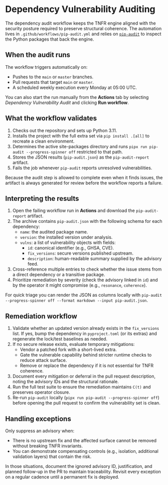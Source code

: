 # Dependency Vulnerability Auditing

The dependency audit workflow keeps the TNFR engine aligned with the security posture required to preserve structural coherence. The automation lives in `.github/workflows/pip-audit.yml` and relies on [`pip-audit`](https://pypi.org/project/pip-audit/) to inspect the Python packages that back the engine.

## When the audit runs

The workflow triggers automatically on:

- Pushes to the `main` or `master` branches.
- Pull requests that target `main` or `master`.
- A scheduled weekly execution every Monday at 05:00 UTC.

You can also start the run manually from the **Actions** tab by selecting _Dependency Vulnerability Audit_ and clicking **Run workflow**.

## What the workflow validates

1. Checks out the repository and sets up Python 3.11.
2. Installs the project with the full extra set via `pip install .[all]` to recreate a clean environment.
3. Determines the active site-packages directory and runs `pipx run pip-audit --progress-spinner off` restricted to that path.
4. Stores the JSON results (`pip-audit.json`) as the `pip-audit-report` artifact.
5. Fails the job whenever `pip-audit` reports unresolved vulnerabilities.

Because the audit step is allowed to complete even when it finds issues, the artifact is always generated for review before the workflow reports a failure.

## Interpreting the results

1. Open the failing workflow run in **Actions** and download the `pip-audit-report` artifact.
2. The archive contains `pip-audit.json` with the following schema for each dependency:
   - `name`: the audited package name.
   - `version`: the installed version under analysis.
   - `vulns`: a list of vulnerability objects with fields:
     - `id`: canonical identifier (e.g., GHSA, CVE).
     - `fix_versions`: secure versions published upstream.
     - `description`: human-readable summary supplied by the advisory feed.
3. Cross-reference multiple entries to check whether the issue stems from a direct dependency or a transitive package.
4. Prioritize remediation by severity (check the advisory linked in `id`) and by the operator it might compromise (e.g., `resonance`, `coherence`).

For quick triage you can render the JSON as columns locally with `pip-audit --progress-spinner off --format markdown --input pip-audit.json`.

## Remediation workflow

1. Validate whether an updated version already exists in the `fix_versions` list. If yes, bump the dependency in `pyproject.toml` (or its extras) and regenerate the lock/test baselines as needed.
2. If no secure release exists, evaluate temporary mitigations:
   - Vendor a patched fork with a short-lived extra.
   - Gate the vulnerable capability behind stricter runtime checks to reduce attack surface.
   - Remove or replace the dependency if it is not essential for TNFR coherence.
3. Document every mitigation or deferral in the pull request description, noting the advisory IDs and the structural rationale.
4. Run the full test suite to ensure the remediation maintains `C(t)` and preserves operator closure.
5. Re-run `pip-audit` locally (`pipx run pip-audit --progress-spinner off`) before opening the pull request to confirm the vulnerability set is clean.

## Handling exceptions

Only suppress an advisory when:

- There is no upstream fix and the affected surface cannot be removed without breaking TNFR invariants.
- You can demonstrate compensating controls (e.g., isolation, additional validation layers) that contain the risk.

In those situations, document the ignored advisory ID, justification, and planned follow-up in the PR to maintain traceability. Revisit every exception on a regular cadence until a permanent fix is deployed.
